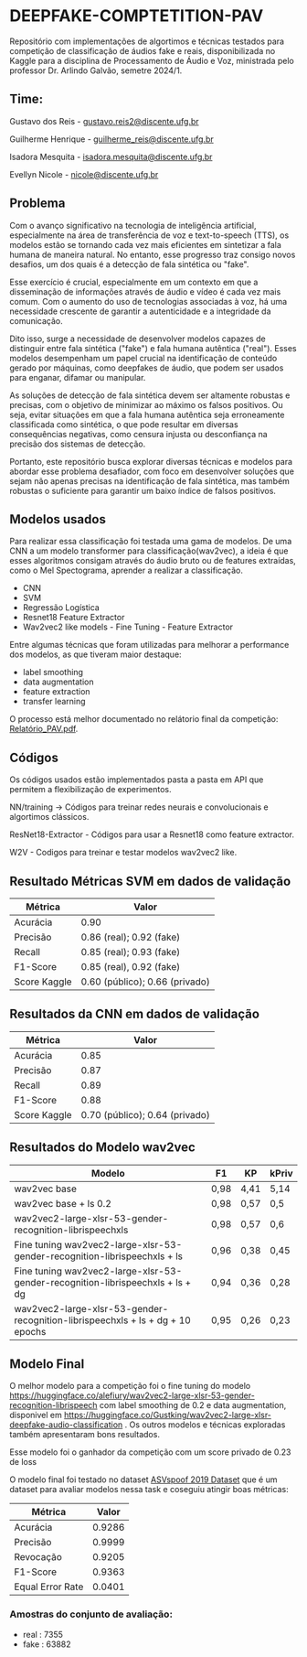 # DEEPFAKE-COMPTETITION-PAV

Repositório com implementações de algortimos e técnicas testados para competição de classificação de áudios fake e reais, disponibilizada no Kaggle para a disciplina de Processamento de Áudio e Voz, ministrada pelo professor Dr. Arlindo Galvão, semetre 2024/1.

## Time:

Gustavo dos Reis - gustavo.reis2@discente.ufg.br

Guilherme Henrique - guilherme_reis@discente.ufg.br

Isadora Mesquita - isadora.mesquita@discente.ufg.br

Evellyn Nicole - nicole@discente.ufg.br

## Problema

Com o avanço significativo na tecnologia de inteligência artificial, especialmente na área de transferência de voz e text-to-speech (TTS), os modelos estão se tornando cada vez mais eficientes em sintetizar a fala humana de maneira natural. No entanto, esse progresso traz consigo novos desafios, um dos quais é a detecção de fala sintética ou "fake".

Esse exercício é crucial, especialmente em um contexto em que a disseminação de informações através de áudio e vídeo é cada vez mais comum. Com o aumento do uso de tecnologias associadas à voz, há uma necessidade crescente de garantir a autenticidade e a integridade da comunicação. 

Dito isso, surge a necessidade de desenvolver modelos capazes de distinguir entre fala sintética ("fake") e fala humana autêntica ("real"). Esses modelos desempenham um papel crucial na identificação de conteúdo gerado por máquinas, como deepfakes de áudio, que podem ser usados para enganar, difamar ou manipular.

As soluções de detecção de fala sintética devem ser altamente robustas e precisas, com o objetivo de minimizar ao máximo os falsos positivos. Ou seja, evitar situações em que a fala humana autêntica seja erroneamente classificada como sintética, o que pode resultar em diversas consequências negativas, como censura injusta ou desconfiança na precisão dos sistemas de detecção.

Portanto, este repositório busca explorar diversas técnicas e modelos para abordar esse problema desafiador, com foco em desenvolver soluções que sejam não apenas precisas na identificação de fala sintética, mas também robustas o suficiente para garantir um baixo índice de falsos positivos.

## Modelos usados
Para realizar essa classificação foi testada uma gama de modelos. De uma CNN a um modelo transformer para classificação(wav2vec), a ideia é que esses algoritmos consigam através do áudio bruto ou de features extraídas, como o Mel Spectograma, aprender a realizar a classificação.

* CNN
* SVM
* Regressão Logística
* Resnet18 Feature Extractor
* Wav2vec2 like models - Fine Tuning - Feature Extractor


Entre algumas técnicas que foram utilizadas para melhorar a performance dos modelos, as que tiveram maior destaque:
* label smoothing
* data augmentation
* feature extraction
* transfer learning

O processo está melhor documentado no relátorio final da competição: [Relatório_PAV.pdf](Relatório_PAV.pdf).

## Códigos

Os códigos usados estão implementados pasta a pasta em API que permitem a flexibilização de experimentos.

NN/training -> Códigos para treinar redes neurais e convolucionais e algortimos clássicos.

ResNet18-Extractor - Códigos para usar a Resnet18 como feature extractor.

W2V - Codigos para treinar e testar modelos wav2vec2 like.


## Resultado Métricas SVM em dados de validação

| Métrica        | Valor                            |
| -------------- | -------------------------------- |
| Acurácia       | 0.90                             |
| Precisão       | 0.86 (real); 0.92 (fake)         |
| Recall         | 0.85 (real); 0.93 (fake)         |
| F1-Score       | 0.85 (real), 0.92 (fake)         |
| Score Kaggle   | 0.60 (público); 0.66 (privado)   |

##  Resultados da CNN em dados de validação
| Métrica        | Valor                  |
| -------------- | ---------------------- |
| Acurácia       | 0.85                   |
| Precisão       | 0.87                    |
| Recall         | 0.89                    |
| F1-Score       | 0.88                    |
| Score Kaggle   | 0.70 (público); 0.64 (privado) |

## Resultados do Modelo wav2vec

| Modelo                                                                         | F1   | KP   | kPriv |
| ------------------------------------------------------------------------------ | ---- | ---- | ----- |
| wav2vec base                                                                   | 0,98 | 4,41 | 5,14  |
| wav2vec base + ls 0.2                                                          | 0,98 | 0,57 | 0,5   |
| wav2vec2-large-xlsr-53-gender-recognition-librispeechxls                       | 0,98 | 0,57 | 0,6   |
| Fine tuning wav2vec2-large-xlsr-53-gender-recognition-librispeechxls + ls      | 0,96 | 0,38 | 0,45  |
| Fine tuning wav2vec2-large-xlsr-53-gender-recognition-librispeechxls + ls + dg | 0,94 | 0,36 | 0,28  |
| wav2vec2-large-xlsr-53-gender-recognition-librispeechxls + ls + dg + 10 epochs | 0,95 | 0,26 | 0,23  |

## Modelo Final

O melhor modelo para a competição foi o fine tuning do modelo https://huggingface.co/alefiury/wav2vec2-large-xlsr-53-gender-recognition-librispeech com label smoothing de 0.2 e data augmentation, disponivel em https://huggingface.co/Gustking/wav2vec2-large-xlsr-deepfake-audio-classification . Os outros modelos e técnicas exploradas também apresentaram bons resultados.

Esse modelo foi o ganhador da competição com um score privado de 0.23 de loss

O modelo final foi testado no dataset [ASVspoof 2019 Dataset](https://www.kaggle.com/datasets/awsaf49/asvpoof-2019-dataset) que é um dataset para avaliar modelos nessa task e coseguiu atingir boas métricas:

| Métrica             | Valor  |
| ------------------- | ------ |
| Acurácia            | 0.9286 |
| Precisão            | 0.9999 |
| Revocação           | 0.9205 |
| F1-Score            | 0.9363 |
| Equal Error Rate    | 0.0401 |

### Amostras do conjunto de avaliação:

- real : 7355
- fake : 63882



